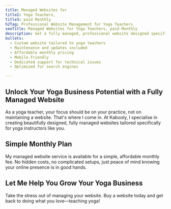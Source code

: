```yaml
---
title: Managed Websites for
title2: Yoga Teachers,
title3: paid Monthly
h2Tag: Professional Website Management for Yoga Teachers
seoTitle: Managed Websites for Yoga Teachers, paid Monthly
description: Get a fully managed, professional website designed specifically for yoga teachers. Enjoy affordable monthly plans that take the hassle out of website management, so you can focus on teaching
bullets:
  - Custom website tailored to yoga teachers
  - Maintenance and updates included
  - Affordable monthly pricing
  - Mobile-friendly
  - Dedicated support for technical issues
  - Optimised for search engines

---
```

## Unlock Your Yoga Business Potential with a Fully Managed Website

As a yoga teacher, your focus should be on your practice, not on maintaining a website. That's where I come in. At Kabooly, I specialise in creating beautifully designed, fully managed websites tailored specifically for yoga instructors like you.

## Simple Monthly Plan
My managed website service is available for a simple, affordable monthly fee. No hidden costs, no complicated setups, just peace of mind knowing your online presence is in good hands.

## Let Me Help You Grow Your Yoga Business
Take the stress out of managing your website. Buy a website today and get back to doing what you love—teaching yoga!
